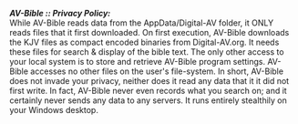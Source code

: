 ***AV-Bible :: Privacy Policy:***<br/>
While AV-Bible reads data from the AppData/Digital-AV folder, it ONLY reads files that it first downloaded. On first execution, AV-Bible downloads the KJV files as compact encoded binaries from Digital-AV.org. It needs these files for search & display of the bible text. The only other access to your local system is to store and retrieve AV-Bible program settings. AV-Bible accesses no other files on the user's file-system. In short, AV-Bible does not invade your privacy, neither does it read any data that it it did not first write. In fact, AV-Bible never even records what you search on; and it certainly never sends any data to any servers. It runs entirely stealthily on your Windows desktop.

